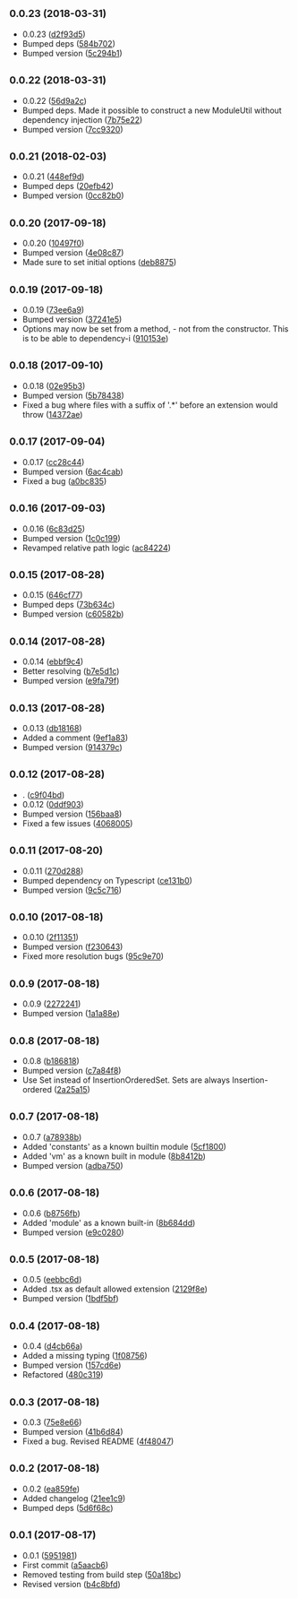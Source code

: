 <a name="0.0.23"></a>
## <small>0.0.23 (2018-03-31)</small>

* 0.0.23 ([d2f93d5](https://github.com/wessberg/ModuleUtil/commit/d2f93d5))
* Bumped deps ([584b702](https://github.com/wessberg/ModuleUtil/commit/584b702))
* Bumped version ([5c294b1](https://github.com/wessberg/ModuleUtil/commit/5c294b1))



<a name="0.0.22"></a>
## <small>0.0.22 (2018-03-31)</small>

* 0.0.22 ([56d9a2c](https://github.com/wessberg/ModuleUtil/commit/56d9a2c))
* Bumped deps. Made it possible to construct a new ModuleUtil without dependency injection ([7b75e22](https://github.com/wessberg/ModuleUtil/commit/7b75e22))
* Bumped version ([7cc9320](https://github.com/wessberg/ModuleUtil/commit/7cc9320))



<a name="0.0.21"></a>
## <small>0.0.21 (2018-02-03)</small>

* 0.0.21 ([448ef9d](https://github.com/wessberg/ModuleUtil/commit/448ef9d))
* Bumped deps ([20efb42](https://github.com/wessberg/ModuleUtil/commit/20efb42))
* Bumped version ([0cc82b0](https://github.com/wessberg/ModuleUtil/commit/0cc82b0))



<a name="0.0.20"></a>
## <small>0.0.20 (2017-09-18)</small>

* 0.0.20 ([10497f0](https://github.com/wessberg/ModuleUtil/commit/10497f0))
* Bumped version ([4e08c87](https://github.com/wessberg/ModuleUtil/commit/4e08c87))
* Made sure to set initial options ([deb8875](https://github.com/wessberg/ModuleUtil/commit/deb8875))



<a name="0.0.19"></a>
## <small>0.0.19 (2017-09-18)</small>

* 0.0.19 ([73ee6a9](https://github.com/wessberg/ModuleUtil/commit/73ee6a9))
* Bumped version ([37241e5](https://github.com/wessberg/ModuleUtil/commit/37241e5))
* Options may now be set from a method, - not from the constructor. This is to be able to dependency-i ([910153e](https://github.com/wessberg/ModuleUtil/commit/910153e))



<a name="0.0.18"></a>
## <small>0.0.18 (2017-09-10)</small>

* 0.0.18 ([02e95b3](https://github.com/wessberg/ModuleUtil/commit/02e95b3))
* Bumped version ([5b78438](https://github.com/wessberg/ModuleUtil/commit/5b78438))
* Fixed a bug where files with a suffix of '.*' before an extension would throw ([14372ae](https://github.com/wessberg/ModuleUtil/commit/14372ae))



<a name="0.0.17"></a>
## <small>0.0.17 (2017-09-04)</small>

* 0.0.17 ([cc28c44](https://github.com/wessberg/ModuleUtil/commit/cc28c44))
* Bumped version ([6ac4cab](https://github.com/wessberg/ModuleUtil/commit/6ac4cab))
* Fixed a bug ([a0bc835](https://github.com/wessberg/ModuleUtil/commit/a0bc835))



<a name="0.0.16"></a>
## <small>0.0.16 (2017-09-03)</small>

* 0.0.16 ([6c83d25](https://github.com/wessberg/ModuleUtil/commit/6c83d25))
* Bumped version ([1c0c199](https://github.com/wessberg/ModuleUtil/commit/1c0c199))
* Revamped relative path logic ([ac84224](https://github.com/wessberg/ModuleUtil/commit/ac84224))



<a name="0.0.15"></a>
## <small>0.0.15 (2017-08-28)</small>

* 0.0.15 ([646cf77](https://github.com/wessberg/ModuleUtil/commit/646cf77))
* Bumped deps ([73b634c](https://github.com/wessberg/ModuleUtil/commit/73b634c))
* Bumped version ([c60582b](https://github.com/wessberg/ModuleUtil/commit/c60582b))



<a name="0.0.14"></a>
## <small>0.0.14 (2017-08-28)</small>

* 0.0.14 ([ebbf9c4](https://github.com/wessberg/ModuleUtil/commit/ebbf9c4))
* Better resolving ([b7e5d1c](https://github.com/wessberg/ModuleUtil/commit/b7e5d1c))
* Bumped version ([e9fa79f](https://github.com/wessberg/ModuleUtil/commit/e9fa79f))



<a name="0.0.13"></a>
## <small>0.0.13 (2017-08-28)</small>

* 0.0.13 ([db18168](https://github.com/wessberg/ModuleUtil/commit/db18168))
* Added a comment ([9ef1a83](https://github.com/wessberg/ModuleUtil/commit/9ef1a83))
* Bumped version ([914379c](https://github.com/wessberg/ModuleUtil/commit/914379c))



<a name="0.0.12"></a>
## <small>0.0.12 (2017-08-28)</small>

* . ([c9f04bd](https://github.com/wessberg/ModuleUtil/commit/c9f04bd))
* 0.0.12 ([0ddf903](https://github.com/wessberg/ModuleUtil/commit/0ddf903))
* Bumped version ([156baa8](https://github.com/wessberg/ModuleUtil/commit/156baa8))
* Fixed a few issues ([4068005](https://github.com/wessberg/ModuleUtil/commit/4068005))



<a name="0.0.11"></a>
## <small>0.0.11 (2017-08-20)</small>

* 0.0.11 ([270d288](https://github.com/wessberg/ModuleUtil/commit/270d288))
* Bumped dependency on Typescript ([ce131b0](https://github.com/wessberg/ModuleUtil/commit/ce131b0))
* Bumped version ([9c5c716](https://github.com/wessberg/ModuleUtil/commit/9c5c716))



<a name="0.0.10"></a>
## <small>0.0.10 (2017-08-18)</small>

* 0.0.10 ([2f11351](https://github.com/wessberg/ModuleUtil/commit/2f11351))
* Bumped version ([f230643](https://github.com/wessberg/ModuleUtil/commit/f230643))
* Fixed more resolution bugs ([95c9e70](https://github.com/wessberg/ModuleUtil/commit/95c9e70))



<a name="0.0.9"></a>
## <small>0.0.9 (2017-08-18)</small>

* 0.0.9 ([2272241](https://github.com/wessberg/ModuleUtil/commit/2272241))
* Bumped version ([1a1a88e](https://github.com/wessberg/ModuleUtil/commit/1a1a88e))



<a name="0.0.8"></a>
## <small>0.0.8 (2017-08-18)</small>

* 0.0.8 ([b186818](https://github.com/wessberg/ModuleUtil/commit/b186818))
* Bumped version ([c7a84f8](https://github.com/wessberg/ModuleUtil/commit/c7a84f8))
* Use Set instead of InsertionOrderedSet. Sets are always Insertion-ordered ([2a25a15](https://github.com/wessberg/ModuleUtil/commit/2a25a15))



<a name="0.0.7"></a>
## <small>0.0.7 (2017-08-18)</small>

* 0.0.7 ([a78938b](https://github.com/wessberg/ModuleUtil/commit/a78938b))
* Added 'constants' as a known builtin module ([5cf1800](https://github.com/wessberg/ModuleUtil/commit/5cf1800))
* Added 'vm' as a known built in module ([8b8412b](https://github.com/wessberg/ModuleUtil/commit/8b8412b))
* Bumped version ([adba750](https://github.com/wessberg/ModuleUtil/commit/adba750))



<a name="0.0.6"></a>
## <small>0.0.6 (2017-08-18)</small>

* 0.0.6 ([b8756fb](https://github.com/wessberg/ModuleUtil/commit/b8756fb))
* Added 'module' as a known built-in ([8b684dd](https://github.com/wessberg/ModuleUtil/commit/8b684dd))
* Bumped version ([e9c0280](https://github.com/wessberg/ModuleUtil/commit/e9c0280))



<a name="0.0.5"></a>
## <small>0.0.5 (2017-08-18)</small>

* 0.0.5 ([eebbc6d](https://github.com/wessberg/ModuleUtil/commit/eebbc6d))
* Added .tsx as default allowed extension ([2129f8e](https://github.com/wessberg/ModuleUtil/commit/2129f8e))
* Bumped version ([1bdf5bf](https://github.com/wessberg/ModuleUtil/commit/1bdf5bf))



<a name="0.0.4"></a>
## <small>0.0.4 (2017-08-18)</small>

* 0.0.4 ([d4cb66a](https://github.com/wessberg/ModuleUtil/commit/d4cb66a))
* Added a missing typing ([1f08756](https://github.com/wessberg/ModuleUtil/commit/1f08756))
* Bumped version ([157cd6e](https://github.com/wessberg/ModuleUtil/commit/157cd6e))
* Refactored ([480c319](https://github.com/wessberg/ModuleUtil/commit/480c319))



<a name="0.0.3"></a>
## <small>0.0.3 (2017-08-18)</small>

* 0.0.3 ([75e8e66](https://github.com/wessberg/ModuleUtil/commit/75e8e66))
* Bumped version ([41b6d84](https://github.com/wessberg/ModuleUtil/commit/41b6d84))
* Fixed a bug. Revised README ([4f48047](https://github.com/wessberg/ModuleUtil/commit/4f48047))



<a name="0.0.2"></a>
## <small>0.0.2 (2017-08-18)</small>

* 0.0.2 ([ea859fe](https://github.com/wessberg/ModuleUtil/commit/ea859fe))
* Added changelog ([21ee1c9](https://github.com/wessberg/ModuleUtil/commit/21ee1c9))
* Bumped deps ([5d6f68c](https://github.com/wessberg/ModuleUtil/commit/5d6f68c))



<a name="0.0.1"></a>
## <small>0.0.1 (2017-08-17)</small>

* 0.0.1 ([5951981](https://github.com/wessberg/ModuleUtil/commit/5951981))
* First commit ([a5aacb6](https://github.com/wessberg/ModuleUtil/commit/a5aacb6))
* Removed testing from build step ([50a18bc](https://github.com/wessberg/ModuleUtil/commit/50a18bc))
* Revised version ([b4c8bfd](https://github.com/wessberg/ModuleUtil/commit/b4c8bfd))



